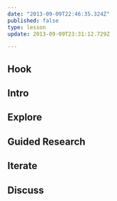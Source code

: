 ```yaml
---
date: "2013-09-09T22:46:35.324Z"
published: false
type: lesson
update: 2013-09-09T23:31:12.729Z

---
```


## Hook
<!-- -->
## Intro
<!-- -->
## Explore
<!-- -->
## Guided Research
<!-- -->
## Iterate
<!-- -->
## Discuss
